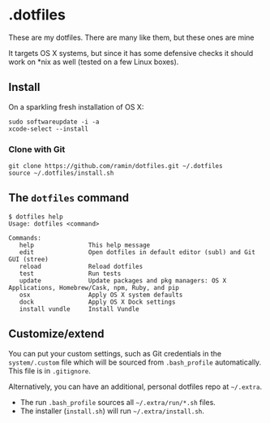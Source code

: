 # .dotfiles

These are my dotfiles. There are many like them, but these ones are mine

It targets OS X systems, but since it has some defensive checks it
should work on *nix as well (tested on a few Linux boxes).

## Install

On a sparkling fresh installation of OS X:

    sudo softwareupdate -i -a
    xcode-select --install

### Clone with Git

    git clone https://github.com/ramin/dotfiles.git ~/.dotfiles
    source ~/.dotfiles/install.sh

## The `dotfiles` command

    $ dotfiles help
    Usage: dotfiles <command>

    Commands:
       help               This help message
       edit               Open dotfiles in default editor (subl) and Git GUI (stree)
       reload             Reload dotfiles
       test               Run tests
       update             Update packages and pkg managers: OS X Applications, Homebrew/Cask, npm, Ruby, and pip
       osx                Apply OS X system defaults
       dock               Apply OS X Dock settings
       install vundle     Install Vundle

## Customize/extend

You can put your custom settings, such as Git credentials in the
`system/.custom` file which will be sourced from `.bash_profile`
automatically. This file is in `.gitignore`.

Alternatively, you can have an additional, personal dotfiles repo at
`~/.extra`.

* The run `.bash_profile` sources all `~/.extra/run/*.sh` files.
* The installer (`install.sh`) will run `~/.extra/install.sh`.